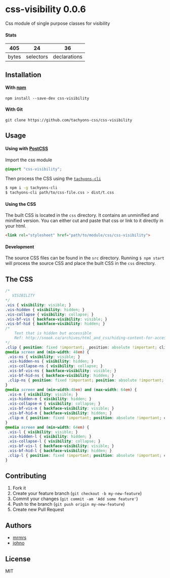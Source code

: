 # css-visibility 0.0.6

Css module of single purpose classes for visibility

#### Stats

405 | 24 | 36
---|---|---
bytes | selectors | declarations

## Installation

#### With [npm](https://npmjs.com)

```
npm install --save-dev css-visibility
```

#### With Git

```
git clone https://github.com/tachyons-css/css-visibility
```

## Usage

#### Using with [PostCSS](https://github.com/postcss/postcss)

Import the css module

```css
@import "css-visibility";
```

Then process the CSS using the [`tachyons-cli`](https://github.com/tachyons-css/tachyons-cli)

```sh
$ npm i -g tachyons-cli
$ tachyons-cli path/to/css-file.css > dist/t.css
```

#### Using the CSS

The built CSS is located in the `css` directory. It contains an unminified and minified version.
You can either cut and paste that css or link to it directly in your html.

```html
<link rel="stylesheet" href="path/to/module/css/css-visibility">
```

#### Development

The source CSS files can be found in the `src` directory.
Running `$ npm start` will process the source CSS and place the built CSS in the `css` directory.

## The CSS

```css
/*
   VISIBILITY
*/
.vis { visibility: visible; }
.vis-hidden { visibility: hidden; }
.vis-collapse { visibility: collapse; }
.vis-bf-vis { backface-visibility: visible; }
.vis-bf-hid { backface-visibility: hidden; }
/*
    Text that is hidden but accessible
    Ref: http://snook.ca/archives/html_and_css/hiding-content-for-accessibility
*/
.clip { position: fixed !important; _position: absolute !important; clip: rect( 1px 1px 1px 1px ); /* IE6, IE7 */ clip: rect( 1px, 1px, 1px, 1px ); }
@media screen and (min-width: 48em) {
 .vis-ns { visibility: visible; }
 .vis-hidden-ns { visibility: hidden; }
 .vis-collapse-ns { visibility: collapse; }
 .vis-bf-vis-ns { backface-visibility: visible; }
 .vis-bf-hid-ns { backface-visibility: hidden; }
 .clip-ns { position: fixed !important; position: absolute !important; clip: rect( 1px 1px 1px 1px ); /* IE6, IE7 */ clip: rect( 1px, 1px, 1px, 1px ); }
}
@media screen and (min-width:48em) and (max-width: 64em) {
 .vis-m { visibility: visible; }
 .vis-hidden-m { visibility: hidden; }
 .vis-collapse-m { visibility: collapse; }
 .vis-bf-vis-m { backface-visibility: visible; }
 .vis-bf-hid-m { backface-visibility: hidden; }
 .clip-m { position: fixed !important; position: absolute !important; clip: rect( 1px 1px 1px 1px ); /* IE6, IE7 */ clip: rect( 1px, 1px, 1px, 1px ); }
}
@media screen and (min-width: 64em) {
 .vis-l { visibility: visible; }
 .vis-hidden-l { visibility: hidden; }
 .vis-collapse-l { visibility: collapse; }
 .vis-bf-vis-l { backface-visibility: visible; }
 .vis-bf-hid-l { backface-visibility: hidden; }
 .clip-l { position: fixed !important; position: absolute !important; clip: rect( 1px 1px 1px 1px ); /* IE6, IE7 */ clip: rect( 1px, 1px, 1px, 1px ); }
}
```

## Contributing

1. Fork it
2. Create your feature branch (`git checkout -b my-new-feature`)
3. Commit your changes (`git commit -am 'Add some feature'`)
4. Push to the branch (`git push origin my-new-feature`)
5. Create new Pull Request

## Authors

* [mrmrs](http://mrmrs.io)
* [johno](http://johnotander.com)

## License

MIT

